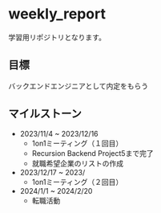 # weekly_report
学習用リポジトリとなります。

## 目標
バックエンドエンジニアとして内定をもらう

## マイルストーン
- 2023/11/4 ~ 2023/12/16
    - 1on1ミーティング（１回目）
    - Recursion Backend Project5まで完了
    - 就職希望企業のリストの作成
- 2023/12/17 ~ 2023/
    - 1on1ミーティング（２回目）
- 2024/1/1 ~ 2024/2/20
    - 転職活動 
